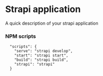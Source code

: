 # Strapi application

A quick description of your strapi application

### NPM scripts
```
  "scripts": {
    "serve": "strapi develop",
    "start": "strapi start",
    "build": "strapi build",
    "strapi": "strapi"
  }
```
